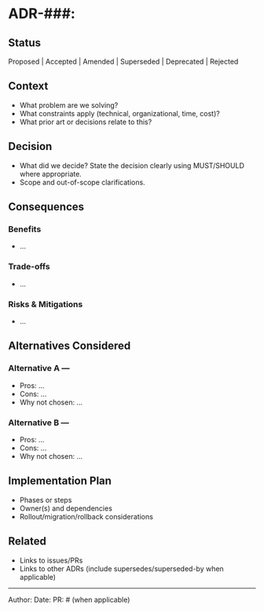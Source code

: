 # ADR-###: <Short Title>

## Status

Proposed | Accepted | Amended | Superseded | Deprecated | Rejected

## Context

- What problem are we solving?
- What constraints apply (technical, organizational, time, cost)?
- What prior art or decisions relate to this?

## Decision

- What did we decide? State the decision clearly using MUST/SHOULD where appropriate.
- Scope and out-of-scope clarifications.

## Consequences

### Benefits
- …

### Trade-offs
- …

### Risks & Mitigations
- …

## Alternatives Considered

### Alternative A — <Name>
- Pros: …
- Cons: …
- Why not chosen: …

### Alternative B — <Name>
- Pros: …
- Cons: …
- Why not chosen: …

## Implementation Plan

- Phases or steps
- Owner(s) and dependencies
- Rollout/migration/rollback considerations

## Related

- Links to issues/PRs
- Links to other ADRs (include supersedes/superseded-by when applicable)

---

Author: <name>
Date: <YYYY-MM-DD>
PR: #<number> (when applicable)

